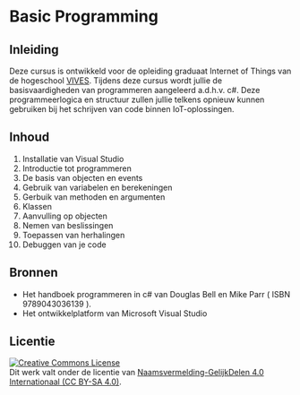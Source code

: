 # Basic Programming

## Inleiding

Deze cursus is ontwikkeld voor de opleiding graduaat Internet of Things van de hogeschool [VIVES](https://www.vives.be/iot).
Tijdens deze cursus wordt jullie de basisvaardigheden van programmeren aangeleerd a.d.h.v. c#. Deze programmeerlogica en structuur zullen jullie telkens opnieuw kunnen gebruiken bij het schrijven van code binnen IoT-oplossingen.

## Inhoud

 1. Installatie van Visual Studio
 2. Introductie tot programmeren
 3. De basis van objecten en events
 4. Gebruik van variabelen en berekeningen
 5. Gerbuik van methoden en argumenten
 6. Klassen
 7. Aanvulling op objecten
 8. Nemen van beslissingen
 9. Toepassen van herhalingen
10. Debuggen van je code

## Bronnen

* Het handboek programmeren in c# van Douglas Bell en Mike Parr ( ISBN 9789043036139 ).
* Het ontwikkelplatform van Microsoft Visual Studio

## Licentie

<a rel="license" href="http://creativecommons.org/licenses/by-sa/4.0/"><img alt="Creative Commons License" style="border-width:0" src="https://i.creativecommons.org/l/by-sa/4.0/88x31.png" /></a><br />Dit werk valt onder de licentie van  <a rel="license" href="http://creativecommons.org/licenses/by-sa/4.0/">Naamsvermelding-GelijkDelen 4.0 Internationaal (CC BY-SA 4.0)</a>.